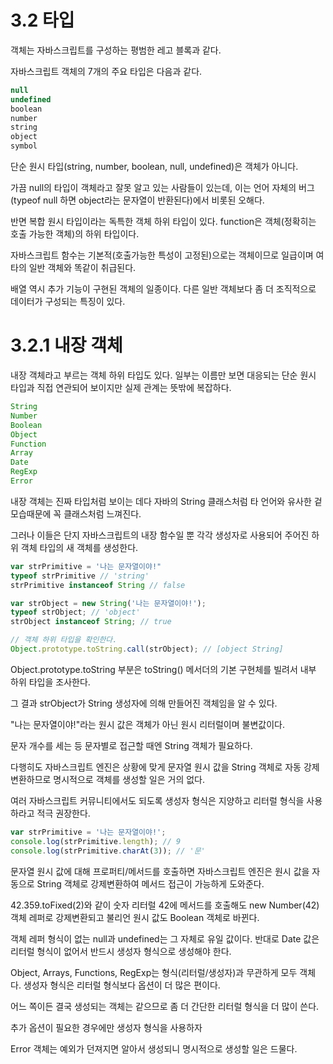 # 3.2 타입

객체는 자바스크립트를 구성하는 평범한 레고 블록과 같다.

자바스크립트 객체의 7개의 주요 타입은 다음과 같다.

```js
null
undefined
boolean
number
string
object
symbol
```

단순 원시 타입(string, number, boolean, null, undefined)은 객체가 아니다. 

가끔 null의 타입이 객체라고 잘못 알고 있는 사람들이 있는데, 이는 언어 자체의 버그(typeof null 하면 object라는 문자열이 반환된다)에서 비롯된 오해다.

반면 복합 원시 타입이라는 독특한 객체 하위 타입이 있다. function은 객체(정확히는 호출 가능한 객체)의 하위 타입이다.

자바스크립트 함수는 기본적(호출가능한 특성이 고정된)으로는 객체이므로 일급이며 여타의 일반 객체와 똑같이 취급된다.

배열 역시 추가 기능이 구현된 객체의 일종이다. 다른 일반 객체보다 좀 더 조직적으로 데이터가 구성되는 특징이 있다.

# 3.2.1 내장 객체

내장 객체라고 부르는 객체 하위 타입도 있다. 일부는 이름만 보면 대응되는 단순 원시 타입과 직접 연관되어 보이지만 실제 관계는 뜻밖에 복잡하다.

```js
String
Number
Boolean
Object
Function
Array
Date
RegExp
Error
```

내장 객체는 진짜 타입처럼 보이는 데다 자바의 String 클래스처럼 타 언어와 유사한 겉모습때문에 꼭 클래스처럼 느껴진다. 

그러나 이들은 단지 자바스크립트의 내장 함수일 뿐 각각 생성자로 사용되어 주어진 하위 객체 타입의 새 객체를 생성한다.

```js
var strPrimitive = '나는 문자열이야!"
typeof strPrimitive // 'string'
strPrimitive instanceof String // false

var strObject = new String('나는 문자열이야!');
typeof strObject; // 'object'
strObject instanceof String; // true

// 객체 하위 타입을 확인한다.
Object.prototype.toString.call(strObject); // [object String]
```

Object.prototype.toString 부분은 toString() 메서더의 기본 구현체를 빌려서 내부 하위 타입을 조사한다.

그 결과 strObject가 String 생성자에 의해 만들어진 객체임을 알 수 있다.

"나는 문자열이야!"라는 원시 값은 객체가 아닌 원시 리터럴이며 불변값이다.

문자 개수를 세는 등 문자별로 접근할 때엔 String 객체가 필요하다.

다행히도 자바스크립트 엔진은 상황에 맞게 문자열 원시 값을 String 객체로 자동 강제변환하므로 명시적으로 객체를 생성할 일은 거의 없다.

여러 자바스크립트 커뮤니티에서도 되도록 생성자 형식은 지양하고 리터럴 형식을 사용하라고 적극 권장한다.

```js
var strPrimitive = '나는 문자열이야!';
console.log(strPrimitive.length); // 9
console.log(strPrimitive.charAt(3)); // '문'
```

문자열 원시 값에 대해 프로퍼티/메서드를 호출하면 자바스크립트 엔진은 원시 값을 자동으로 String 객체로 강제변환하여 메서드 접근이 가능하게 도와준다.

42.359.toFixed(2)와 같이 숫자 리터럴 42에 메서드를 호출해도 new Number(42) 객체 레퍼로 강제변환되고 불리언 원시 값도 Boolean 객체로 바뀐다.

객체 레퍼 형식이 없는 null과 undefined는 그 자체로 유일 값이다. 반대로 Date 값은 리터럴 형식이 없어서 반드시 생성자 형식으로 생성해야 한다.

Object, Arrays, Functions, RegExp는 형식(리터럴/생성자)과 무관하게 모두 객체다. 생성자 형식은 리터럴 형식보다 옵션이 더 많은 편이다.

어느 쪽이든 결국 생성되는 객체는 같으므로 좀 더 간단한 리터럴 형식을 더 많이 쓴다.

추가 옵션이 필요한 경우에만 생성자 형식을 사용하자

Error 객체는 예외가 던져지면 알아서 생성되니 명시적으로 생성할 일은 드물다.


